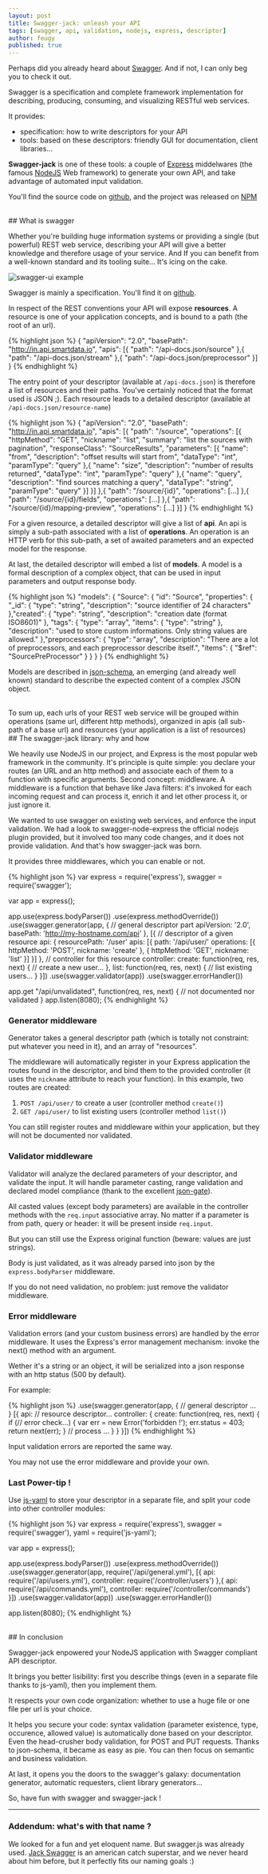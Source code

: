 ```yaml
---
layout: post
title: Swagger-jack: unleash your API
tags: [swagger, api, validation, nodejs, express, descriptor]
author: feugy
published: true
---
```


Perhaps did you already heard about [Swagger](http://developers.helloreverb.com/swagger/). And if not, I can only beg you to check it out.

Swagger is a specification and complete framework implementation for describing, producing, consuming, and visualizing RESTful web services.

It provides:
- specification: how to write descriptors for your API
- tools: based on these descriptors: friendly GUI for documentation, client libraries...

**Swagger-jack** is one of these tools: a couple of [Express](http://expressjs.com/) middelwares (the famous [NodeJS](http://nodejs.org/) Web framework) to generate your own API, and take advantage of automated input validation.

You'll find the source code on [github](https://github.com/feugy/swagger-jack), and the project was released on [NPM](https://npmjs.org/package/swagger-jack)

<br/>
## What is swagger

Whether you're building huge information systems or providing a single (but powerful) REST web service, describing your API will give a better knowledge and therefore usage of your service. And If you can benefit from a well-known standard and its tooling suite... It's icing on the cake.

![swagger-ui example](http://helloreverb.com/img/swagger-hero.png)

Swagger is mainly a specification. You'll find it on [github](https://github.com/wordnik/swagger-core/wiki/Resource-Listing).

In respect of the REST conventions your API will expose **resources**.
A resource is one of your application concepts, and is bound to a path (the root of an url).

{% highlight json %}
{
  "apiVersion": "2.0",
  "basePath": "http://in.api.smartdata.io",
  "apis": [{
    "path": "/api-docs.json/source"
  },{
    "path": "/api-docs.json/stream"
  },{
    "path": "/api-docs.json/preprocessor"
  }]
}
{% endhighlight %}

The entry point of your descriptor (available at `/api-docs.json`) is therefore a list of resources and their paths.
You've certainly noticed that the format used is JSON ;). 
Each resource leads to a detailed descriptor (available at `/api-docs.json/resource-name`)

{% highlight json %}
{
  "apiVersion": "2.0",
  "basePath": "http://in.api.smartdata.io",
  "apis": [{
    "path": "/source",
    "operations": [{
      "httpMethod": "GET",
      "nickname": "list",
      "summary": "list the sources with pagination",
      "responseClass": "SourceResults",
      "parameters": [{
        "name": "from", 
        "description": "offset results will start from",
        "dataType": "int",
        "paramType": "query"
      },{
        "name": "size",
        "description": "number of results returned",
        "dataType": "int",
        "paramType": "query"
      },{
        "name": "query",
        "description": "find sources matching a query",
        "dataType": "string",
        "paramType": "query"
      }]
    }]
  },{
    "path": "/source/{id}",
    "operations": [...]
  },{
    "path": "/source/{id}/fields",
    "operations": [...]
  },{
    "path": "/source/{id}/mapping-preview",
    "operations": [...]
  }]
}
{% endhighlight %}

For a given resource, a detailed descriptor will give a list of **api**.
An api is simply a sub-path associated with a list of **operations**.
An operation is an HTTP verb for this sub-path, a set of awaited parameters and an expected model for the response.

At last, the detailed descriptor will embed a list of **models**.
A model is a formal description of a complex object, that can be used in input parameters and output response body.

{% highlight json %}
"models": {
  "Source": {
  "id": "Source",
  "properties": {
    "_id": {
      "type": "string",
      "description": "source identifier of 24 characters"
    },"created": {
      "type": "string",
      "description": "creation date (format ISO8601)"
    }, "tags": {
      "type": "array",
      "items": {
        "type": "string"
      },
      "description": "used to store custom informations. Only string values are allowed."
    },"preprocessors": {
      "type": "array",
      "description": "There are a lot of preprocessors, and each preprocessor describe itself.",
      "items": {
        "$ref": "SourcePreProcessor"
      }
    }
  }
}
{% endhighlight %}

Models are described in [json-schema](http://json-schema.org/), an emerging (and already well known) standard to describe the expected content of a complex JSON object.

<br/>
To sum up, each urls of your REST web service will be grouped within operations (same url, different http methods), organized in apis (all sub-path of a base url) and resources (your application is a list of resources)

<br/>
## The swagger-jack library: why and how

We heavily use NodeJS in our project, and Express is the most popular web framework in the community. 
It's principle is quite simple: you declare your routes (an URL and an http method) and associate each of them to a function with specific arguments.
Second concept: middleware. 
A middleware is a function that behave like Java filters: it's invoked for each incoming request and can process it, enrich it and let other process it, or just ignore it.

We wanted to use swagger on existing web services, and enforce the input validation. 
We had a look to swagger-node-express the official nodejs plugin provided, but it involved too many code changes, and it does not provide validation.
And that's how swagger-jack was born.

It provides three middlewares, which you can enable or not.

{% highlight json %}
  var express = require('express'),
      swagger = require('swagger');

  var app = express();
  
  app.use(express.bodyParser())
    .use(express.methodOverride())
    .use(swagger.generator(app, {
      // general descriptor part
      apiVersion: '2.0',
      basePath: 'http://my-hostname.com/api'
    }, [{
      // descriptor of a given resource
      api: {
        resourcePath: '/user'
        apis: [{
          path: '/api/user/'
          operations: [{
            httpMethod: 'POST',
            nickname: 'create'
          }, {
            httpMethod: 'GET',
            nickname: 'list'
          }]
        }]
      },
      // controller for this resource
      controller:
        create: function(req, res, next) {
          // create a new user...
        },
        list: function(req, res, next) {
          // list existing users...
        }
    }])
    .use(swagger.validator(app))
    .use(swagger.errorHandler())

  app.get "/api/unvalidated", function(req, res, next) {
    // not documented nor validated
  }
  app.listen(8080);
{% endhighlight %}

### Generator middleware

Generator takes a general descriptor path (which is totally not constraint: put whatever you need in it), and an array of "resources".

The middleware will automatically register in your Express application the routes found in the descriptor, and bind them to the provided controller (it uses the `nickname` attribute to reach your function). In this example, two routes are created:

1. `POST /api/user/` to create a user (controller method `create()`)
2. `GET /api/user/` to list existing users (controller method `list()`)

You can still register routes and middleware within your application, but they will not be documented nor validated. 

### Validator middleware

Validator will analyze the declared parameters of your descriptor, and validate the input.
It will handle parameter casting, range validation and declared model compliance (thank to the excellent [json-gate](https://github.com/oferei/json-gate)).

All casted values (except body parameters) are available in the controller methods with the `req.input` associative array.
No matter if a parameter is from path, query or header: it will be present inside `req.input`.

But you can still use the Express original function (beware: values are just strings).

Body is just validated, as it was already parsed into json by the `express.bodyParser` middleware.

If you do not need validation, no problem: just remove the validator middleware.

### Error middleware

Validation errors (and your custom business errors) are handled by the error middleware.
It uses the Express's error management mechanism: invoke the next() method with an argument.

Wether it's a string or an object, it will be serialized into a json response with an http status (500 by default).

For example:

{% highlight json %}
  .use(swagger.generator(app, 
      { // general descriptor ... }
      [{
        api: // resource descriptor...
        controller: {
          create: function(req, res, next) {
            if (// error check...) {
              var err = new Error('forbidden !');
              err.status = 403;
              return next(err);
            }
            // process ...
          }
        }
      }])
{% endhighlight %}

Input validation errors are reported the same way.

You may not use the error middleware and provide your own.

### Last Power-tip !

Use [js-yaml](http://nodeca.github.com/js-yaml/) to store your descriptor in a separate file, and split your code into other controller modules:

{% highlight json %}
  var express = require('express'),
      swagger = require('swagger'),
      yaml = require('js-yaml');

  var app = express();
  
  app.use(express.bodyParser())
    .use(express.methodOverride())
    .use(swagger.generator(app, 
      require('/api/general.yml'), 
      [{
        api: require('/api/users.yml'),
        controller: require('/controller/users')
      },{
        api: require('/api/commands.yml'),
        controller: require('/controller/commands')
      }])
    .use(swagger.validator(app))
    .use(swagger.errorHandler())

  app.listen(8080);
{% endhighlight %}

<br/>
## In conclusion

Swagger-jack enpowered your NodeJS application with Swagger compliant API descriptor.

It brings you better lisibility: first you describe things (even in a separate file thanks to js-yaml), then you implement them.

It respects your own code organization: whether to use a huge file or one file per url is your choice.

It helps you secure your code: syntax validation (parameter existence, type, occurence, allowed value) is automatically done based on your descriptor.
Even the head-crusher body validation, for POST and PUT requests. Thanks to json-schema, it became as easy as pie.
You can then focus on semantic and business validation.

At last, it opens you the doors to the swagger's galaxy: documentation generator, automatic requesters, client library generators...

So, have fun with swagger and swagger-jack !

--------
### Addendum: what's with that name ?

We looked for a fun and yet eloquent name. But swagger.js was already used.
[Jack Swagger](http://www.wwe.com/superstars/jackswagger) is an american catch superstar, and we never heard about him before, but it perfectly fits our naming goals :)

